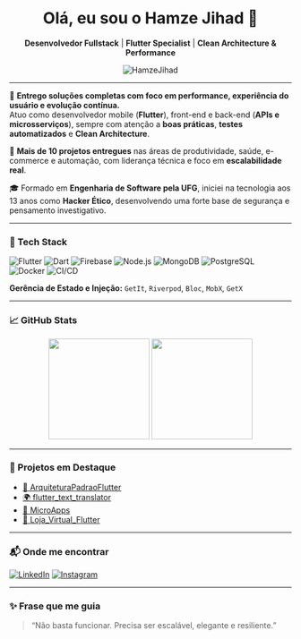 <h1 align="center">Olá, eu sou o Hamze Jihad 👋</h1>

<p align="center">
  <strong>Desenvolvedor Fullstack</strong> | <strong>Flutter Specialist</strong> | <strong>Clean Architecture & Performance</strong>
</p>

<p align="center">
  <img src="https://komarev.com/ghpvc/?username=HamzeJihad&label=Profile%20views&color=0e75b6&style=flat" alt="HamzeJihad" />
</p>

---

🚀 **Entrego soluções completas com foco em performance, experiência do usuário e evolução contínua.**  
Atuo como desenvolvedor mobile (**Flutter**), front-end e back-end (**APIs e microsserviços**), sempre com atenção a **boas práticas**, **testes automatizados** e **Clean Architecture**.

💼 **Mais de 10 projetos entregues** nas áreas de produtividade, saúde, e-commerce e automação, com liderança técnica e foco em **escalabilidade real**.

🎓 Formado em **Engenharia de Software pela UFG**, iniciei na tecnologia aos 13 anos como **Hacker Ético**, desenvolvendo uma forte base de segurança e pensamento investigativo.

---

### 🧰 Tech Stack

![Flutter](https://img.shields.io/badge/Flutter-02569B?style=flat&logo=flutter&logoColor=white)
![Dart](https://img.shields.io/badge/Dart-0175C2?style=flat&logo=dart&logoColor=white)
![Firebase](https://img.shields.io/badge/Firebase-ffca28?style=flat&logo=firebase&logoColor=black)
![Node.js](https://img.shields.io/badge/Node.js-339933?style=flat&logo=node.js&logoColor=white)
![MongoDB](https://img.shields.io/badge/MongoDB-4EA94B?style=flat&logo=mongodb&logoColor=white)
![PostgreSQL](https://img.shields.io/badge/PostgreSQL-316192?style=flat&logo=postgresql&logoColor=white)
![Docker](https://img.shields.io/badge/Docker-2496ED?style=flat&logo=docker&logoColor=white)
![CI/CD](https://img.shields.io/badge/CI%2FCD-AEC2D3?style=flat&logo=githubactions&logoColor=white)

**Gerência de Estado e Injeção:**
`GetIt`, `Riverpod`, `Bloc`, `MobX`, `GetX`

---

### 📈 GitHub Stats

<p align="center">
  <img height="180em" src="https://github-readme-stats.vercel.app/api?username=HamzeJihad&show_icons=true&theme=tokyonight&count_private=true" />
  <img height="180em" src="https://github-readme-stats.vercel.app/api/top-langs/?username=HamzeJihad&layout=compact&theme=tokyonight" />
</p>

---

### 📌 Projetos em Destaque

- [🔧 ArquiteturaPadraoFlutter](https://github.com/HamzeJihad/ArquiteturaPadraoFlutter)
- [🌍 flutter_text_translator](https://github.com/HamzeJihad/flutter_text_translator)
- [🧱 MicroApps](https://github.com/HamzeJihad/MicroApps)
- [🛒 Loja_Virtual_Flutter](https://github.com/HamzeJihad/Loja_Virtual_Flutter)

---

### 📬 Onde me encontrar

[![LinkedIn](https://img.shields.io/badge/-LinkedIn-0077B5?style=flat&logo=linkedin&logoColor=white)](https://www.linkedin.com/in/hamzejihad)
[![Instagram](https://img.shields.io/badge/-Instagram-E4405F?style=flat&logo=instagram&logoColor=white)](https://instagram.com/hamzejihad19)

---

### ✨ Frase que me guia
> “Não basta funcionar. Precisa ser escalável, elegante e resiliente.”

